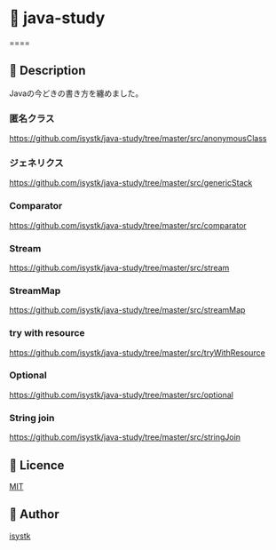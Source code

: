 # 🌙 java-study

====

## 📗 Description

Javaの今どきの書き方を纏めました。

### 匿名クラス
https://github.com/isystk/java-study/tree/master/src/anonymousClass

### ジェネリクス
https://github.com/isystk/java-study/tree/master/src/genericStack

### Comparator
https://github.com/isystk/java-study/tree/master/src/comparator

### Stream 
https://github.com/isystk/java-study/tree/master/src/stream

### StreamMap
https://github.com/isystk/java-study/tree/master/src/streamMap

### try with resource
https://github.com/isystk/java-study/tree/master/src/tryWithResource

### Optional
https://github.com/isystk/java-study/tree/master/src/optional

### String join
https://github.com/isystk/java-study/tree/master/src/stringJoin


## 🎫 Licence

[MIT](https://github.com/isystk/java-springboot-gradle/blob/master/LICENSE)

## 👀 Author

[isystk](https://github.com/isystk)


